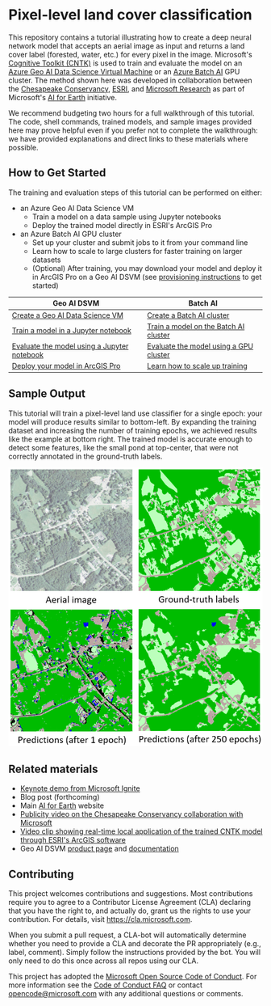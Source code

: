 # Pixel-level land cover classification

This repository contains a tutorial illustrating how to create a deep neural network model that accepts an aerial image as input and returns a land cover label (forested, water, etc.) for every pixel in the image. Microsoft's [Cognitive Toolkit (CNTK)](https://www.microsoft.com/en-us/cognitive-toolkit/) is used to train and evaluate the model on an [Azure Geo AI Data Science Virtual Machine](http://aka.ms/dsvm/GeoAI) or an [Azure Batch AI](https://docs.microsoft.com/azure/batch-ai/) GPU cluster. The method shown here was developed in collaboration between the [Chesapeake Conservancy](http://chesapeakeconservancy.org/), [ESRI](https://www.esri.com), and [Microsoft Research](https://www.microsoft.com/research/) as part of Microsoft's [AI for Earth](https://www.microsoft.com/en-us/aiforearth) initiative.

We recommend budgeting two hours for a full walkthrough of this tutorial. The code, shell commands, trained models, and sample images provided here may prove helpful even if you prefer not to complete the walkthrough: we have provided explanations and direct links to these materials where possible.

## How to Get Started

The training and evaluation steps of this tutorial can be performed on either:
- an Azure Geo AI Data Science VM
    - Train a model on a data sample using Jupyter notebooks
    - Deploy the trained model directly in ESRI's ArcGIS Pro
- an Azure Batch AI GPU cluster
    - Set up your cluster and submit jobs to it from your command line
    - Learn how to scale to large clusters for faster training on larger datasets
    - (Optional) After training, you may download your model and deploy it in ArcGIS Pro on a Geo AI DSVM (see [provisioning instructions](./geoaidsvm/setup.md) to get started)

| Geo AI DSVM | Batch AI |
|-------------|----------|
| [Create a Geo AI Data Science VM](./geoaidsvm/setup.md) | [Create a Batch AI cluster](./batchai/setup.md) |
| [Train a model in a Jupyter notebook](./geoaidsvm/02_Train_a_land_classification_model_from_scratch.ipynb) | [Train a model on the Batch AI cluster](./batchai/train.md) |
| [Evaluate the model using a Jupyter notebook](./geoaidsvm/03_Apply_trained_model_to_new_data.ipynb) | [Evaluate the model using a GPU cluster](./batchai/evaluate.md) |
| [Deploy your model in ArcGIS Pro](./geoaidsvm/04_Apply_trained_model_in_ArcGIS_Pro.ipynb) | [Learn how to scale up training](./batchai/scaling.md) |

## Sample Output

This tutorial will train a pixel-level land use classifier for a single epoch: your model will produce results similar to bottom-left. By expanding the training dataset and increasing the number of training epochs, we achieved results like the example at bottom right. The trained model is accurate enough to detect some features, like the small pond at top-center, that were not correctly annotated in the ground-truth labels.

<img src="./outputs/comparison_fullsize.PNG"/>

## Related materials

- [Keynote demo from Microsoft Ignite](https://www.youtube.com/watch?time_continue=1&v=MUqo-lsAKgQ#t=23m46s)
- Blog post (forthcoming)
- Main [AI for Earth](https://www.microsoft.com/en-us/aiforearth) website
- [Publicity video on the Chesapeake Conservancy collaboration with Microsoft](http://chesapeakeconservancy.org/2017/07/10/microsoft-video-features-chesapeake-conservancy/)
- [Video clip showing real-time local application of the trained CNTK model through ESRI's ArcGIS software](https://www.youtube.com/watch?v=_iq-_K1OsMA)
- Geo AI DSVM [product page](http://aka.ms/dsvm/GeoAI) and [documentation](http://aka.ms/dsvm/GeoAI/docs)

## Contributing

This project welcomes contributions and suggestions.  Most contributions require you to agree to a
Contributor License Agreement (CLA) declaring that you have the right to, and actually do, grant us
the rights to use your contribution. For details, visit https://cla.microsoft.com.

When you submit a pull request, a CLA-bot will automatically determine whether you need to provide
a CLA and decorate the PR appropriately (e.g., label, comment). Simply follow the instructions
provided by the bot. You will only need to do this once across all repos using our CLA.

This project has adopted the [Microsoft Open Source Code of Conduct](https://opensource.microsoft.com/codeofconduct/).
For more information see the [Code of Conduct FAQ](https://opensource.microsoft.com/codeofconduct/faq/) or
contact [opencode@microsoft.com](mailto:opencode@microsoft.com) with any additional questions or comments.
